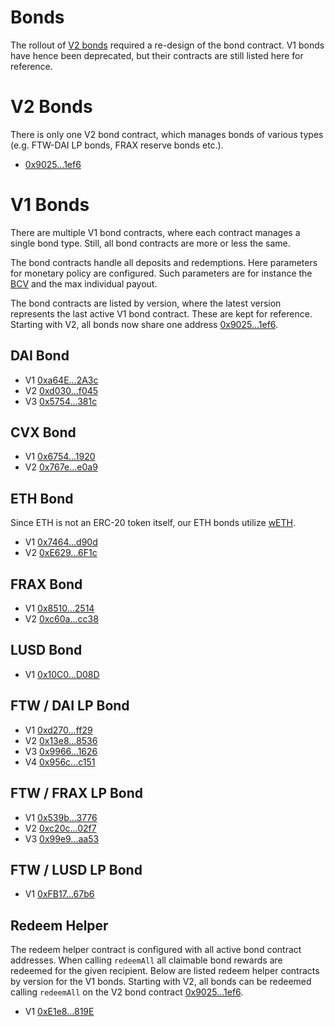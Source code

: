 # Bonds

The rollout of [V2 bonds](https://olympusdao.medium.com/introducing-v2-bonds-a17c7da298a2)
required a re-design of the bond contract. V1 bonds have hence been
deprecated, but their contracts are still listed here for reference.

# V2 Bonds

There is only one V2 bond contract, which manages bonds of various types (e.g.
FTW-DAI LP bonds, FRAX reserve bonds etc.).

* [0x9025...1ef6](https://etherscan.io/address/0x9025046c6fb25fb39e720d97a8fd881ed69a1ef6)

# V1 Bonds

There are multiple V1 bond contracts, where each contract manages a single bond
type. Still, all bond contracts are more or less the same.

The bond contracts handle all deposits and
redemptions. Here parameters for monetary policy are configured. Such parameters
are for instance the
[BCV](https://docs.olympusdao.finance/references/glossary#bcv) and the max
individual payout.

The bond contracts are listed by version, where the latest version represents
the last active V1 bond contract. These are kept for reference.
Starting with V2, all bonds now share one address 
[0x9025...1ef6](https://etherscan.io/address/0x9025046c6fb25fb39e720d97a8fd881ed69a1ef6).

## DAI Bond

* V1 [0xa64E...2A3c](https://etherscan.io/address/0xa64ED1b66Cb2838Ef2A198D8345c0ce6967A2A3c)
* V2 [0xd030...f045](https://etherscan.io/address/0xd03056323b7a63e2095ae97fa1ad92e4820ff045)
* V3 [0x5754...381c](https://etherscan.io/address/0x575409F8d77c12B05feD8B455815f0e54797381c)

## CVX Bond

* V1 [0x6754...1920](https://etherscan.io/address/0x6754c69fe02178f54ADa19Ebf1C5569826021920)
* V2 [0x767e...e0a9](https://etherscan.io/address/0x767e3459a35419122e5f6274fb1223d75881e0a9)

## ETH Bond

Since ETH is not an ERC-20 token itself, our ETH bonds utilize
[wETH](https://weth.io/). 

* V1 [0x7464...d90d](https://etherscan.io/address/0x7464a65aa3fc15a625e2adfb8b340277d804d90d)
* V2 [0xE629...6F1c](https://etherscan.io/address/0xE6295201CD1ff13CeD5f063a5421c39A1D236F1c)

## FRAX Bond

* V1 [0x8510...2514](https://etherscan.io/address/0x8510c8c2B6891E04864fa196693D44E6B6ec2514)
* V2 [0xc60a...cc38](https://etherscan.io/address/0xc60a6656e08b62dd2644dc703d7855301363cc38)

## LUSD Bond

* V1 [0x10C0...D08D](https://etherscan.io/address/0x10C0f93f64e3C8D0a1b0f4B87d6155fd9e89D08D)

## FTW / DAI LP Bond

* V1 [0xd270...ff29](https://etherscan.io/address/0xd27001d1aaed5f002c722ad729de88a91239ff29)
* V2 [0x13e8...8536](https://etherscan.io/address/0x13e8484a86327f5882d1340ed0d7643a29548536)
* V3 [0x9966...1626](https://etherscan.io/address/0x996668c46fc0b764afda88d83eb58afc933a1626)
* V4 [0x956c...c151](https://etherscan.io/address/0x956c43998316b6a2F21f89a1539f73fB5B78c151)

## FTW / FRAX LP Bond

* V1 [0x539b...3776](https://etherscan.io/address/0x539b6c906244ac34e348bbe77885cdfa994a3776)
* V2 [0xc20c...02f7](https://etherscan.io/address/0xc20cfff07076858a7e642e396180ec390e5a02f7)
* V3 [0x99e9...aa53](https://etherscan.io/address/0x99e9b0a9dc965361c2cbc07525ea591761aeaa53)

## FTW / LUSD LP Bond

* V1 [0xFB17...67b6](https://etherscan.io/address/0xFB1776299E7804DD8016303Df9c07a65c80F67b6)

## Redeem Helper

The redeem helper contract is configured with all active bond contract
addresses. When calling `redeemAll` all claimable bond rewards are redeemed for
the given recipient. Below are listed redeem helper contracts by version for the V1 bonds. 
Starting with V2, all bonds can be redeemed calling `redeemAll` on the V2 bond contract
[0x9025...1ef6](https://etherscan.io/address/0x9025046c6fb25fb39e720d97a8fd881ed69a1ef6).

* V1 [0xE1e8...819E](https://etherscan.io/address/0xE1e83825613DE12E8F0502Da939523558f0B819E)
